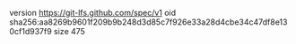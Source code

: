 version https://git-lfs.github.com/spec/v1
oid sha256:aa8269b9601f209b9b248d3d85c7f926e33a28d4cbe34c47df8e130cf1d937f9
size 475

